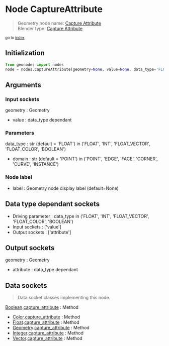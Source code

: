 
# Node CaptureAttribute

> Geometry node name: [Capture Attribute](https://docs.blender.org/manual/en/latest/modeling/geometry_nodes/material/capture_attribute.html)<br>
  Blender type: [Capture Attribute](https://docs.blender.org/api/current/bpy.types.GeometryNodeCaptureAttribute.html)
  
<sub>go to [index](/docs/index.md)</sub>

## Initialization

```python
from geonodes import nodes
node = nodes.CaptureAttribute(geometry=None, value=None, data_type='FLOAT', domain='POINT', label=None)
```



## Arguments


### Input sockets

geometry : Geometry
- value : data_type dependant

### Parameters

data_type : str (default = 'FLOAT') in ('FLOAT', 'INT', 'FLOAT_VECTOR', 'FLOAT_COLOR', 'BOOLEAN')
- domain : str (default = 'POINT') in ('POINT', 'EDGE', 'FACE', 'CORNER', 'CURVE', 'INSTANCE')

### Node label

- label : Geometry node display label (default=None)

## Data type dependant sockets

- Driving parameter : data_type in ('FLOAT', 'INT', 'FLOAT_VECTOR', 'FLOAT_COLOR', 'BOOLEAN')
- Input sockets  : ['value']
- Output sockets : ['attribute']   
  
  

## Output sockets

geometry : Geometry
- attribute : data_type dependant

## Data sockets

> Data socket classes implementing this node.
  
[Boolean](/docs/sockets/Boolean.md).[capture_attribute](/docs/sockets/Boolean.md#capture_attribute) : Method
- [Color](/docs/sockets/Color.md).[capture_attribute](/docs/sockets/Color.md#capture_attribute) : Method
- [Float](/docs/sockets/Float.md).[capture_attribute](/docs/sockets/Float.md#capture_attribute) : Method
- [Geometry](/docs/sockets/Geometry.md).[capture_attribute](/docs/sockets/Geometry.md#capture_attribute) : Method
- [Integer](/docs/sockets/Integer.md).[capture_attribute](/docs/sockets/Integer.md#capture_attribute) : Method
- [Vector](/docs/sockets/Vector.md).[capture_attribute](/docs/sockets/Vector.md#capture_attribute) : Method
  
